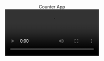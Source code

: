 <div align="center">Counter App </div>
<div align="center">
  <video src="https://github.com/user-attachments/assets/a9262942-22da-44c9-aac0-f6bf0dc5dd5a"></video>
</div>



